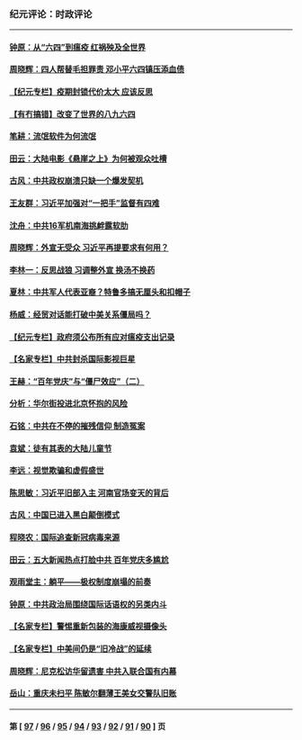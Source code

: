 ### 纪元评论：时政评论
---
#### [钟原：从“六四”到瘟疫 红祸殃及全世界](../../pages/nsc1025/n12996948.md) 
#### [周晓辉：四人帮替毛担罪责 邓小平六四镇压添血债](../../pages/nsc1025/n12996229.md) 
#### [【纪元专栏】疫期封锁代价太大 应该反思](../../pages/nsc1025/n12994425.md) 
#### [【有冇搞错】改变了世界的八九六四](../../pages/nsc1025/n12995659.md) 
#### [笔耕：流氓软件为何流氓](../../pages/nsc1025/n12995895.md) 
#### [田云：大陆电影《悬崖之上》为何被观众吐槽](../../pages/nsc1025/n12994869.md) 
#### [古风：中共政权崩溃只缺一个爆发契机](../../pages/nsc1025/n12995431.md) 
#### [王友群：习近平加强对“一把手”监督有四难](../../pages/nsc1025/n12994602.md) 
#### [沈舟：中共16军机南海挑衅露软肋](../../pages/nsc1025/n12994739.md) 
#### [周晓辉：外宣无受众 习近平再提要求有何用？](../../pages/nsc1025/n12993980.md) 
#### [李林一：反思战狼 习调整外宣 换汤不换药](../../pages/nsc1025/n12994661.md) 
#### [夏林：中共军人代表亚裔？特鲁多搞无厘头和扣帽子](../../pages/nsc1025/n12994517.md) 
#### [杨威：经贸对话能打破中美关系僵局吗？](../../pages/nsc1025/n12994380.md) 
#### [【纪元专栏】政府须公布所有应对瘟疫支出记录](../../pages/nsc1025/n12992391.md) 
#### [【名家专栏】中共封杀国际影视巨星](../../pages/nsc1025/n12993727.md) 
#### [王赫：“百年党庆”与“僵尸效应”（二）](../../pages/nsc1025/n12994214.md) 
#### [分析：华尔街投进北京怀抱的风险](../../pages/nsc1025/n12993777.md) 
#### [石铭：中共在不停的摧残信仰 制造冤案](../../pages/nsc1025/n12993581.md) 
#### [袁斌：徒有其表的大陆儿童节](../../pages/nsc1025/n12993333.md) 
#### [李远：视觉欺骗和虚假盛世](../../pages/nsc1025/n12993376.md) 
#### [陈思敏：习近平旧部入主 河南官场变天的背后](../../pages/nsc1025/n12993286.md) 
#### [古风：中国已进入黑白颠倒模式](../../pages/nsc1025/n12993195.md) 
#### [程晓农：国际追查新冠病毒来源](../../pages/nsc1025/n12993057.md) 
#### [田云：五大新闻热点打脸中共 百年党庆多尴尬](../../pages/nsc1025/n12992270.md) 
#### [观雨堂主：躺平——极权制度崩塌的前奏](../../pages/nsc1025/n12992925.md) 
#### [钟原：中共政治局围绕国际话语权的另类内斗](../../pages/nsc1025/n12992033.md) 
#### [【名家专栏】警惕重新包装的海康威视摄像头](../../pages/nsc1025/n12991321.md) 
#### [【名家专栏】中美间仍是“旧冷战”的延续](../../pages/nsc1025/n12991229.md) 
#### [周晓辉：尼克松访华留遗害 中共入联合国有内幕](../../pages/nsc1025/n12991422.md) 
#### [岳山：重庆未扫平 陈敏尔翻薄王美女交警队旧账](../../pages/nsc1025/n12991090.md) 

---
#### 第 [ [97](./97.md) / [96](./96.md) / [95](./95.md) / [94](./94.md) / [93](./93.md) / [92](./92.md) / [91](./91.md) / [90](./90.md) ] 页
